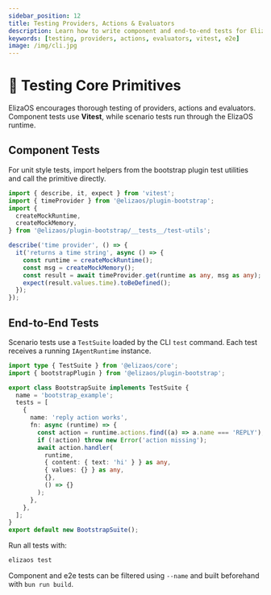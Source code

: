 ```yaml
---
sidebar_position: 12
title: Testing Providers, Actions & Evaluators
description: Learn how to write component and end-to-end tests for ElizaOS primitives
keywords: [testing, providers, actions, evaluators, vitest, e2e]
image: /img/cli.jpg
---
```


# 🧪 Testing Core Primitives

ElizaOS encourages thorough testing of providers, actions and evaluators. Component tests use **Vitest**, while scenario tests run through the ElizaOS runtime.

## Component Tests

For unit style tests, import helpers from the bootstrap plugin test utilities
and call the primitive directly.

```ts
import { describe, it, expect } from 'vitest';
import { timeProvider } from '@elizaos/plugin-bootstrap';
import {
  createMockRuntime,
  createMockMemory,
} from '@elizaos/plugin-bootstrap/__tests__/test-utils';

describe('time provider', () => {
  it('returns a time string', async () => {
    const runtime = createMockRuntime();
    const msg = createMockMemory();
    const result = await timeProvider.get(runtime as any, msg as any);
    expect(result.values.time).toBeDefined();
  });
});
```

## End-to-End Tests

Scenario tests use a `TestSuite` loaded by the CLI `test` command. Each test
receives a running `IAgentRuntime` instance.

```ts
import type { TestSuite } from '@elizaos/core';
import { bootstrapPlugin } from '@elizaos/plugin-bootstrap';

export class BootstrapSuite implements TestSuite {
  name = 'bootstrap_example';
  tests = [
    {
      name: 'reply action works',
      fn: async (runtime) => {
        const action = runtime.actions.find((a) => a.name === 'REPLY');
        if (!action) throw new Error('action missing');
        await action.handler(
          runtime,
          { content: { text: 'hi' } } as any,
          { values: {} } as any,
          {},
          () => {}
        );
      },
    },
  ];
}
export default new BootstrapSuite();
```

Run all tests with:

```bash
elizaos test
```

Component and e2e tests can be filtered using `--name` and built beforehand with
`bun run build`.
